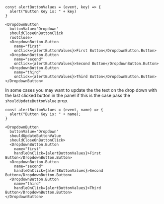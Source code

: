 ```
const alertButtonValues = (event, key) => {
  alert("Button Key is: " + key)
}

<DropdownButton
  buttonValue='Dropdown'
  shouldCloseOnButtonClick
  rootClose>
  <DropdownButton.Button
    name="first"
    onClick={alertButtonValues}>First Button</DropdownButton.Button>
  <DropdownButton.Button
    name="second"
    onClick={alertButtonValues}>Second Button</DropdownButton.Button>
  <DropdownButton.Button
    name="third"
    onClick={alertButtonValues}>Third Button</DropdownButton.Button>
</DropdownButton>
```

In some cases you may want to update the the text on the drop down with the last clicked button in the panel if this is the case pass the `shouldUpdateButtonValue` prop.

```
const alertButtonValues = (event, name) => {
  alert("Button Key is: " + name);
}

<DropdownButton
  buttonValue='Dropdown'
  shouldUpdateButtonValue
  shouldCloseOnButtonClick>
  <DropdownButton.Button
    name="first"
    handleOnClick={alertButtonValues}>First Button</DropdownButton.Button>
  <DropdownButton.Button
    name="second"
    handleOnClick={alertButtonValues}>Second Button</DropdownButton.Button>
  <DropdownButton.Button
    name="third"
    handleOnClick={alertButtonValues}>Third Button</DropdownButton.Button>
</DropdownButton>
```
